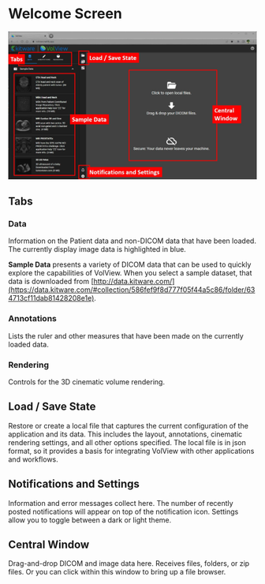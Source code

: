 # Welcome Screen

![welcome screen](../gallery/01-volview-welcome-notes.jpg)

## Tabs

### Data

Information on the Patient data and non-DICOM data that have been loaded. The currently display image data is highlighted in blue.

**Sample Data** presents a variety of DICOM data that can be used to quickly explore the capabilities of VolView. When you select a sample dataset, that data is downloaded from [http://data.kitware.com/](https://data.kitware.com/#collection/586fef9f8d777f05f44a5c86/folder/634713cf11dab81428208e1e).

### Annotations

Lists the ruler and other measures that have been made on the currently loaded data.

### Rendering

Controls for the 3D cinematic volume rendering.

## Load / Save State

Restore or create a local file that captures the current configuration of the application and its data. This includes the layout, annotations, cinematic rendering settings, and all other options specified. The local file is in json format, so it provides a basis for integrating VolView with other applications and workflows.

## Notifications and Settings

Information and error messages collect here. The number of recently posted notifications will appear on top of the notification icon. Settings allow you to toggle between a dark or light theme.

## Central Window

Drag-and-drop DICOM and image data here. Receives files, folders, or zip files. Or you can click within this window to bring up a file browser.
